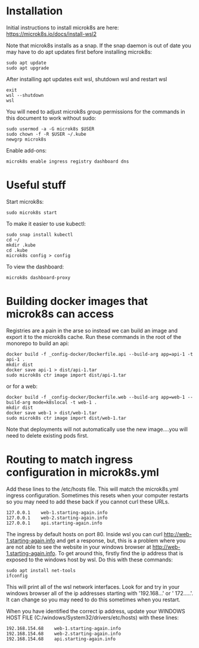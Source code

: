# Installation

Initial instructions to install microk8s are here:
https://microk8s.io/docs/install-wsl2

Note that microk8s installs as a snap. If the snap daemon is out of date you may have to do apt updates first before
installing microk8s:

```
sudo apt update
sudo apt upgrade
```

After installing apt updates exit wsl, shutdown wsl and restart wsl

```
exit
wsl --shutdown
wsl
```

You will need to adjust microk8s group permissions for the commands in this document
to work without sudo:
```
sudo usermod -a -G microk8s $USER
sudo chown -f -R $USER ~/.kube
newgrp microk8s
```

Enable add-ons:
```
microk8s enable ingress registry dashboard dns
```


# Useful stuff

Start microk8s:

```
sudo microk8s start
```

To make it easier to use kubectl:

```
sudo snap install kubectl
cd ~/
mkdir .kube
cd .kube
microk8s config > config
```

To view the dashboard:

```
microk8s dashboard-proxy
```

# Building docker images that microk8s can access

Registries are a pain in the arse so instead we can build an image and export it to the microk8s cache. Run these commands
in the root of the monorepo to build an api:

```
docker build -f _config-docker/Dockerfile.api --build-arg app=api-1 -t api-1 .
mkdir dist
docker save api-1 > dist/api-1.tar
sudo microk8s ctr image import dist/api-1.tar
```

or for a web:

```
docker build -f _config-docker/Dockerfile.web --build-arg app=web-1 --build-arg mode=k8slocal -t web-1 .
mkdir dist
docker save web-1 > dist/web-1.tar
sudo microk8s ctr image import dist/web-1.tar
```

Note that deployments will not automatically use the new image....you will need to delete existing pods first.

# Routing to match ingress configuration in microk8s.yml

Add these lines to the /etc/hosts file. This will match the microk8s.yml ingress configuration. Sometimes this resets
when your computer restarts so you may need to add these back if you cannot curl these URLs.

```
127.0.0.1    web-1.starting-again.info
127.0.0.1    web-2.starting-again.info
127.0.0.1    api.starting-again.info
```

The ingress by default hosts on port 80. Inside wsl you can curl http://web-1.starting-again.info and get a response, but,
this is a problem where you are not able to see the website in your windows browser at http://web-1.starting-again.info.
To get around this, firstly find the ip address that is exposed to the windows host by wsl. Do this with these commands:

```
sudo apt install net-tools
ifconfig
```

This will print all of the wsl network interfaces. Look for and try in your windows browser all of the ip addresses
starting with '192.168...' or ' 172.....'. It can change so you may need to do this sometimes when you restart.

When you have identified the correct ip address, update your WINDOWS HOST FILE (C:/windows/System32/drivers/etc/hosts)
with these lines:

```
192.168.154.68    web-1.starting-again.info
192.168.154.68    web-2.starting-again.info
192.168.154.68    api.starting-again.info
```
